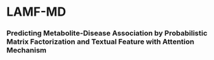 # LAMF-MD

### Predicting Metabolite-Disease Association by Probabilistic Matrix Factorization and Textual Feature with Attention Mechanism
